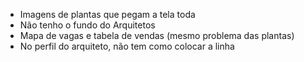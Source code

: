 - Imagens de plantas que pegam a tela toda
- Não tenho o fundo do Arquitetos
- Mapa de vagas e tabela de vendas (mesmo problema das plantas)
- No perfil do arquiteto, não tem como colocar a linha